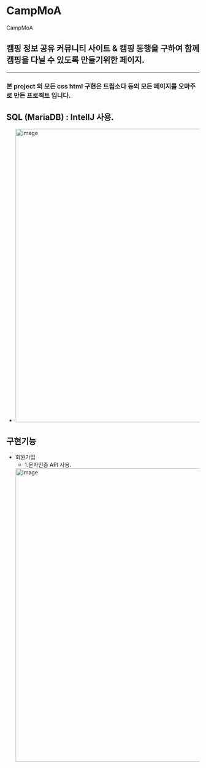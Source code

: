 # CampMoA
CampMoA


## 캠핑 정보 공유 커뮤니티 사이트 & 캠핑 동행을 구하여 함께 캠핑을 다닐 수 있도록 만들기위한 페이지.

---
### 본 project 의 모든 css html 구현은 트립소다 등의 모든 페이지를 오마주로 만든 프로젝트 입니다.

## SQL (MariaDB) : IntellJ 사용.
- <img width="764" alt="image" src="https://user-images.githubusercontent.com/109578385/212598896-6638647f-62f4-4ce5-879e-098390630707.png">


## 구현기능
* 회원가입
  - 1.문자인증 API 사용.
  <img width="764" alt="image" src="https://user-images.githubusercontent.com/109578385/212598647-83572376-e114-4509-a4d9-9a045a643ef2.png">
